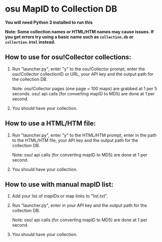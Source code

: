 # osu MapID to Collection DB 

**You will need Python 3 installed to run this**

**Note: Some collection names or HTML/HTM names may cause issues. If you get errors try using a basic name such as `collection.db` or `collection.html` instead.**

## How to use for osu!Collector collections:
1. Run "launcher.py", enter "y" to the osu!Collector prompt, enter the osu!Collector collectionID or URL, your API key and the output path for the collection DB. 

    Note: osu!Collector pages (one page = 100 maps) are grabbed at 1 per 5 seconds. osu! api calls (for converting mapID to MD5) are done at 1 per second.
2. You should have your collection.

## How to use a HTML/HTM file:
1. Run "launcher.py", enter "y" to the HTML/HTM prompt, enter in the path to the HTML/HTM file, your API key and the output path for the collection DB. 


    Note: osu! api calls (for converting mapID to MD5) are done at 1 per second.
3. You should have your collection.

## How to use with manual mapID list:
1. Add your list of mapIDs or map links to "list.txt".
2. Run "launcher.py", enter in your API key and the output path for the collection DB.

    Note: osu! api calls (for converting mapID to MD5) are done at 1 per second.
3. You should have your collection.
